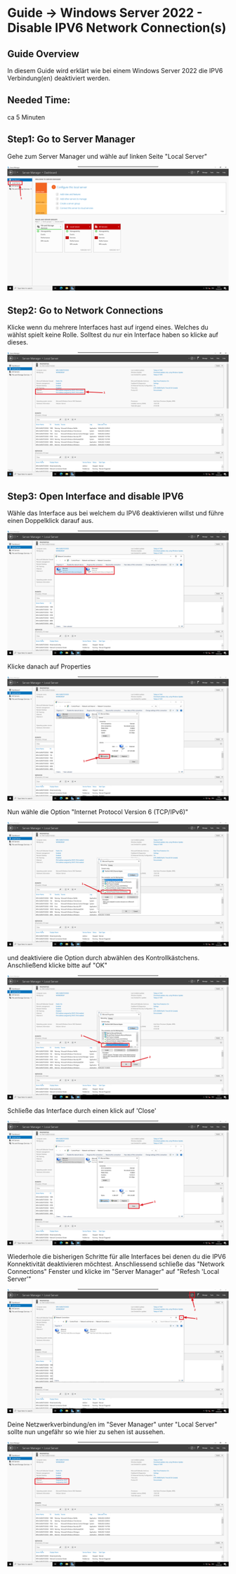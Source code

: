 # Guide -> Windows Server 2022 - Disable IPV6 Network Connection(s)
## Guide Overview
In diesem Guide wird erklärt wie bei einem Windows Server 2022 die IPV6 Verbindung(en) deaktiviert werden.
## Needed Time:
ca 5 Minuten
## Step1: Go to Server Manager
Gehe zum Server Manager und wähle auf linken Seite "Local Server"

![image](https://github.com/GeraldLeikam/tutorials/blob/master/images/windows/server/disable_ipv6/windows_server_2022_disable_ipv6.png)

## Step2: Go to Network Connections
Klicke wenn du mehrere Interfaces hast auf irgend eines. Welches du wählst spielt keine Rolle. Solltest du nur ein Interface haben so klicke auf dieses.

![image](https://github.com/GeraldLeikam/tutorials/blob/master/images/windows/server/disable_ipv6/windows_server_2022_disable_ipv6_select_interface.png)

## Step3: Open Interface and disable IPV6
Wähle das Interface aus bei welchem du IPV6 deaktivieren willst und führe einen Doppelklick darauf aus. 

![image](https://github.com/GeraldLeikam/tutorials/blob/master/images/windows/server/disable_ipv6/windows_server_2022_disable_ipv6_network_connections.png)

Klicke danach auf Properties

![image](https://github.com/GeraldLeikam/tutorials/blob/master/images/windows/server/disable_ipv6/windows_server_2022_disable_ipv6_network_connection_properties.png)

Nun wähle die Option "Internet Protocol Version 6 (TCP/IPv6)"

![image](https://github.com/GeraldLeikam/tutorials/blob/master/images/windows/server/disable_ipv6/windows_server_2022_disable_ipv6_select_option.png)

und deaktiviere die Option durch abwählen des Kontrollkästchens. Anschließend klicke bitte auf "OK"

![image](https://github.com/GeraldLeikam/tutorials/blob/master/images/windows/server/disable_ipv6/windows_server_2022_disable_ipv6_deselect_option.png)

Schließe das Interface durch einen klick auf 'Close'

![image](https://github.com/GeraldLeikam/tutorials/blob/master/images/windows/server/disable_ipv6/windows_server_2022_disable_ipv6_close_interface.png)

Wiederhole die bisherigen Schritte für alle Interfaces bei denen du die IPV6 Konnektivität deaktivieren möchtest.
Anschliessend schließe das "Network Connections" Fenster und klicke im "Server Manager" auf "Refesh 'Local Server'"

![image](https://github.com/GeraldLeikam/tutorials/blob/master/images/windows/server/disable_ipv6/windows_server_2022_disable_ipv6_refreh_server_manager.png)

Deine Netzwerkverbindung/en im "Sever Manager" unter "Local Server" sollte nun ungefähr so wie hier zu sehen ist aussehen.

![image](https://github.com/GeraldLeikam/tutorials/blob/master/images/windows/server/disable_ipv6/windows_server_2022_disable_ipv6_deactivated.png)
